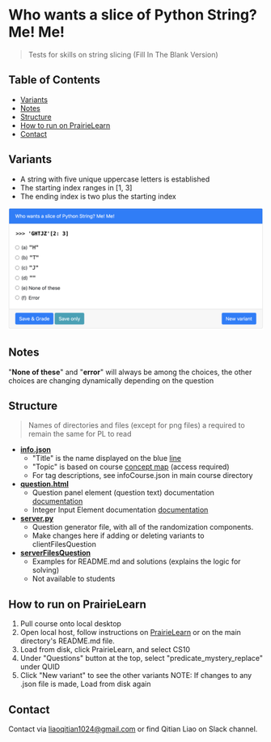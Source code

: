# Who wants a slice of Python String? Me! Me!
> Tests for skills on string slicing (Fill In The Blank Version) 

## Table of Contents
- [Variants](#variants)
- [Notes](#notes)
- [Structure](#structure)
- [How to run on PrairieLearn](#how-to-run-on-prairielearn)
- [Contact](#Contact)
​

## Variants
- A string with five unique uppercase letters is established
- The starting index ranges in [1, 3]
- The ending index is two plus the starting index 

![alt text](https://github.com/Liaoqitian/Exam-Generation/blob/master/questions/python/slice-of-string-range-MC/serverFilesQuestion/demo.png "Question Demo")

## Notes
"**None of these**" and "**error**" will always be among the choices, the other choices are changing dynamically depending on the question

## Structure
> Names of directories and files (except for png files) a required to remain the same for PL to read
​
- [**info.json**](info.json)
  - "Title" is the name displayed on the blue [line](#part-1)
  - "Topic" is based on course [concept map](https://docs.google.com/document/d/1B4QBVE2CvoQNXok986j8sVsMYb9662Nd8bFI9nIIj4g/edit) (access required)
  - For tag descriptions, see infoCourse.json in main course directory
​
- [**question.html**](question.html)
  - Question panel element (question text) documentation [documentation](https://prairielearn.readthedocs.io/en/latest/elements/#pl-question-panel-element)
  - Integer Input Element documentation [documentation](https://prairielearn.readthedocs.io/en/latest/elements/#pl-integer-input-element)
​
- [**server.py**](server.py)
  - Question generator file, with all of the randomization components.
  - Make changes here if adding or deleting variants to clientFilesQuestion
​
- [**serverFilesQuestion**](serverFilesQuestion)
  - Examples for README.md and solutions (explains the logic for solving)
  - Not available to students

## How to run on PrairieLearn
1. Pull course onto local desktop
2. Open local host, follow instructions on [PrairieLearn](https://prairielearn.readthedocs.io/en/latest/installing/) or on the main directory's README.md file.
3. Load from disk, click PrairieLearn, and select CS10
4. Under "Questions" button at the top, select "predicate_mystery_replace" under QUID
5. Click "New variant" to see the other variants 
NOTE: If changes to any .json file is made, Load from disk again
​
## Contact
Contact via liaoqitian1024@gmail.com or find Qitian Liao on Slack channel. 

